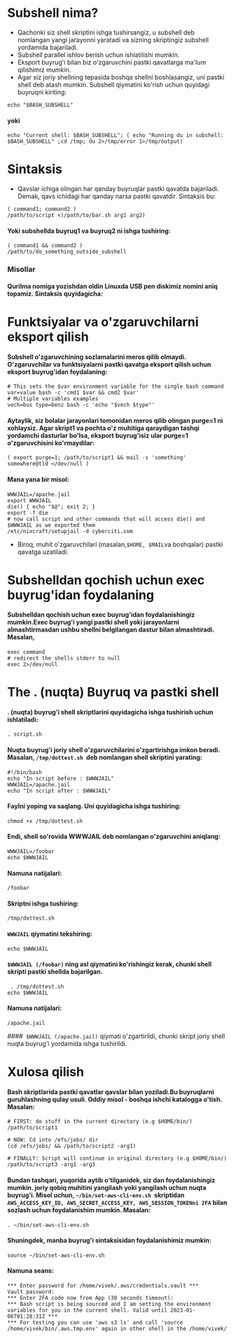 # Subshell nima?

- Qachonki siz shell skriptini ishga tushirsangiz, u subshell deb nomlangan yangi jarayonni yaratadi va sizning skriptingiz subshell yordamida bajariladi.
- Subshell parallel ishlov berish uchun ishlatilishi mumkin.
- Eksport buyrug'i bilan biz o'zgaruvchini pastki qavatlarga ma'lum qilishimiz mumkin.
- Agar siz joriy shellning tepasida boshqa shellni boshlasangiz, uni pastki shell deb atash mumkin. Subshell qiymatini ko'rish uchun quyidagi buyruqni kiriting:


```
echo "$BASH_SUBSHELL"
```

#### yoki

```
echo "Current shell: $BASH_SUBSHELL"; ( echo "Running du in subshell: $BASH_SUBSHELL" ;cd /tmp; du 2>/tmp/error 1>/tmp/output)
```

# Sintaksis

- Qavslar ichiga olingan har qanday buyruqlar pastki qavatda bajariladi. Demak, qavs ichidagi har qanday narsa pastki qavatdir. Sintaksis bu:

```
( command1; command2 )
/path/to/script <(/path/to/bar.sh arg1 arg2)
```

#### Yoki subshellda buyruq1 va buyruq2 ni ishga tushiring:

```
( command1 && command2 )
/path/to/do_something_outside_subshell
```


### Misollar

#### Qurilma nomiga yozishdan oldin Linuxda USB pen diskimiz nomini aniq topamiz. Sintaksis quyidagicha:


# Funktsiyalar va o'zgaruvchilarni eksport qilish

#### Subshell o'zgaruvchining sozlamalarini meros qilib olmaydi. O'zgaruvchilar va funktsiyalarni pastki qavatga eksport qilish uchun eksport buyrug'idan foydalaning:

```
# This sets the $var environment variable for the single bash command
var=value bash -c 'cmd1 $var && cmd2 $var'
# Multiple variables examples
vech=bus type=benz bash -c 'echo "$vech $type"'
```

#### Aytaylik, siz bolalar jarayonlari tomonidan meros qilib olingan purge=1 ni xohlaysiz. Agar skript1 va pochta o'z muhitiga qaraydigan tashqi yordamchi dasturlar bo'lsa, eksport buyrug'isiz ular purge=1 o'zgaruvchisini ko'rmaydilar:

```
( export purge=1; /path/to/script1 && mail -s 'something' somewhere@tld </dev/null )
```

#### Mana yana bir misol:


```
WWWJAIL=/apache.jail
export WWWJAIL
die() { echo "$@"; exit 2; } 
export -f die
# now call script and other commands that will access die() and $WWWJAIL as we exported them
/etc/nixcraft/setupjail -d cyberciti.com
```

- Biroq, muhit o'zgaruvchilari (masalan,``` $HOME, $MAIL ```va boshqalar) pastki qavatga uzatiladi.

# Subshelldan qochish uchun exec buyrug'idan foydalaning

#### Subshelldan qochish uchun exec buyrug'idan foydalanishingiz mumkin.Exec buyrug'i yangi pastki shell yoki jarayonlarni almashtirmasdan ushbu shellni belgilangan dastur bilan almashtiradi. Masalan,

```
exec command
# redirect the shells stderr to null
exec 2>/dev/null
```

# The . (nuqta) Buyruq va pastki shell

#### . (nuqta) buyrug'i shell skriptlarini quyidagicha ishga tushirish uchun ishlatiladi:

```
. script.sh
```

#### Nuqta buyrug'i joriy shell o'zgaruvchilarini o'zgartirishga imkon beradi. Masalan, ```/tmp/dottest.sh ```deb nomlangan shell skriptini yarating:

```
#!/bin/bash
echo "In script before : $WWWJAIL"
WWWJAIL=/apache.jail
echo "In script after : $WWWJAIL"
```


#### Faylni yoping va saqlang. Uni quyidagicha ishga tushiring:


```
chmod +x /tmp/dottest.sh
```

#### Endi, shell so'rovida WWWJAIL deb nomlangan o'zgaruvchini aniqlang:

```
WWWJAIL=/foobar
echo $WWWJAIL

```

#### Namuna natijalari:


```
/foobar
```

#### Skriptni ishga tushiring:

```
/tmp/dottest.sh
```

#### ```WWWJAIL``` qiymatini tekshiring:

```
echo $WWWJAIL
```

#### ```$WWWJAIL (/foobar)``` ning asl qiymatini ko'rishingiz kerak, chunki shell skripti pastki shellda bajarilgan.

```
 . /tmp/dottest.sh
echo $WWWJAIL
```

#### Namuna natijalari:


```
/apache.jail
```


####``` $WWWJAIL (/apache.jail)``` qiymati o'zgartirildi, chunki skript joriy shell nuqta buyrug'i yordamida ishga tushirildi.


# Xulosa qilish

#### Bash skriptlarida pastki qavatlar qavslar bilan yoziladi.Bu buyruqlarni guruhlashning qulay usuli. Oddiy misol - boshqa ishchi katalogga o'tish. Masalan:

```
# FIRST: do stuff in the current directory (e.g $HOME/bin/)
/path/to/script1 

# NOW: Cd into /efs/jobs/ dir
(cd /efs/jobs/ && /path/to/script2 -arg1)

# FINALLY: Script will continue in original directory (e.g $HOME/bin/)
/path/to/script3 -arg1 -arg3
```

#### Bundan tashqari, yuqorida aytib o'tilganidek, siz dan foydalanishingiz mumkin. joriy qobiq muhitini yangilash yoki yangilash uchun nuqta buyrug'i. Misol uchun, ```~/bin/set-aws-cli-env.sh ```skriptidan ```AWS_ACCESS_KEY_ID, AWS_SECRET_ACCESS_KEY, AWS_SESSION_TOKENni 2FA``` bilan sozlash uchun foydalanishim mumkin. Masalan:


```
. ~/bin/set-aws-cli-env.sh 
```

#### Shuningdek, manba buyrug'i sintaksisidan foydalanishimiz mumkin:

```
source ~/bin/set-aws-cli-env.sh
```

#### Namuna seans:

```
*** Enter password for /home/vivek/.aws/credentials.vault ***
Vault password: 
*** Enter 2FA code now from App (30 seconds timeout): 
*** Bash script is being sourced and I am setting the environment variables for you in the current shell. Valid until 2023-01-06T01:28:31Z ***
*** For testing you can use 'aws s3 ls' and call 'source /home/vivek/bin/.aws.tmp.env' again in other shell in the /home/vivek/
```
